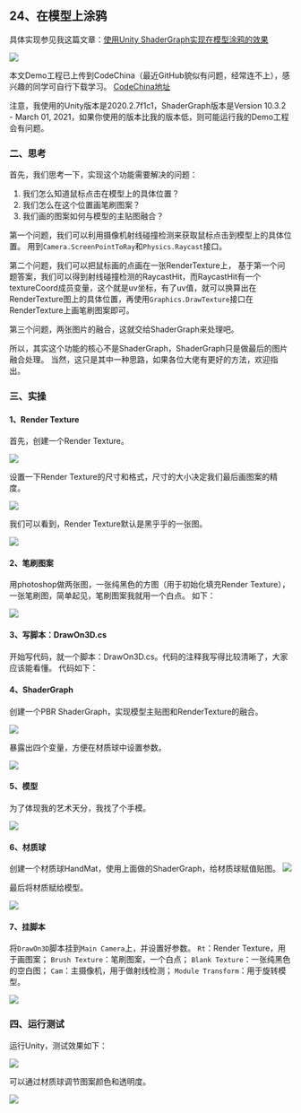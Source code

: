 ## 24、在模型上涂鸦
具体实现参见我这篇文章：[使用Unity ShaderGraph实现在模型涂鸦的效果](https://linxinfa.blog.csdn.net/article/details/114951109)

![](20210317224425911.gif)

本文Demo工程已上传到CodeChina（最近GitHub貌似有问题，经常连不上），感兴趣的同学可自行下载学习。
[CodeChina地址](https://codechina.csdn.net/linxinfa/UnityShaderGraphGraffiti)


注意，我使用的Unity版本是2020.2.7f1c1，ShaderGraph版本是Version 10.3.2 - March 01, 2021，如果你使用的版本比我的版本低，则可能运行我的Demo工程会有问题。

### 二、思考
首先，我们思考一下，实现这个功能需要解决的问题：
1. 我们怎么知道鼠标点击在模型上的具体位置？
2. 我们怎么在这个位置画笔刷图案？
3. 我们画的图案如何与模型的主贴图融合？

第一个问题，我们可以利用摄像机射线碰撞检测来获取鼠标点击到模型上的具体位置。
用到`Camera.ScreenPointToRay`和`Physics.Raycast`接口。

第二个问题，我们可以把鼠标画的点画在一张RenderTexture上，
基于第一个问题答案，我们可以得到射线碰撞检测的RaycastHit，而RaycastHit有一个textureCoord成员变量，这个就是uv坐标，有了uv值，就可以换算出在RenderTexture图上的具体位置，再使用`Graphics.DrawTexture`接口在RenderTexture上画笔刷图案即可。

第三个问题，两张图片的融合，这就交给ShaderGraph来处理吧。

所以，其实这个功能的核心不是ShaderGraph，ShaderGraph只是做最后的图片融合处理。
当然，这只是其中一种思路，如果各位大佬有更好的方法，欢迎指出。

### 三、实操
#### 1、Render Texture
首先，创建一个Render Texture。

![](20210317215850282.png)

设置一下Render Texture的尺寸和格式，尺寸的大小决定我们最后画图案的精度。

![](20210317220017365.png)

我们可以看到，Render Texture默认是黑乎乎的一张图。

![](20210317220331656.png)

#### 2、笔刷图案
用photoshop做两张图，一张纯黑色的方图（用于初始化填充Render Texture），一张笔刷图，简单起见，笔刷图案我就用一个白点。
如下：

![](20210317220545499.png)

#### 3、写脚本：DrawOn3D.cs
开始写代码，就一个脚本：DrawOn3D.cs。代码的注释我写得比较清晰了，大家应该能看懂。
代码如下：


#### 4、ShaderGraph
创建一个PBR ShaderGraph，实现模型主贴图和RenderTexture的融合。

![](20210317222154325.png)

暴露出四个变量，方便在材质球中设置参数。

![](20210317222505718.png)


#### 5、模型
为了体现我的艺术天分，我找了个手模。

![](20210317222851155.gif)


#### 6、材质球
创建一个材质球HandMat，使用上面做的ShaderGraph，给材质球赋值贴图。
![](20210317223135454.png)

最后将材质赋给模型。

![](20210317223355763.png)


#### 7、挂脚本
将`DrawOn3D`脚本挂到`Main Camera`上，并设置好参数。
`Rt`：Render Texture，用于画图案；
`Brush Texture`：笔刷图案，一个白点；
`Blank Texture`：一张纯黑色的空白图；
`Cam`：主摄像机，用于做射线检测；
`Module Transform`：用于旋转模型。

![](20210317223515384.png)


### 四、运行测试
运行Unity，测试效果如下：

![](20210317224425911.gif)

可以通过材质球调节图案颜色和透明度。

![](20210317231220528.gif)